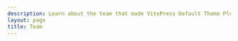 ```yaml
---
description: Learn about the team that made VitePress Default Theme Plus.
layout: page
title: Team
---
```


<VPLTeamPage>
  <VPLTeamPageTitle>
    <template #title>
      Contributors
    </template>
    <template #lead>
      We are the people who made this thing.
    </template>
  </VPLTeamPageTitle>
  <VPLTeamMembers :members="members" size="small"/>
</VPLTeamPage>

<script setup>
import {VPLTeamPage, VPLTeamPageTitle, VPLTeamMembers} from '@lando/vitepress-theme-default-plus'
import {useTeam} from '@lando/vitepress-theme-default-plus';

const members = useTeam();
</script>
